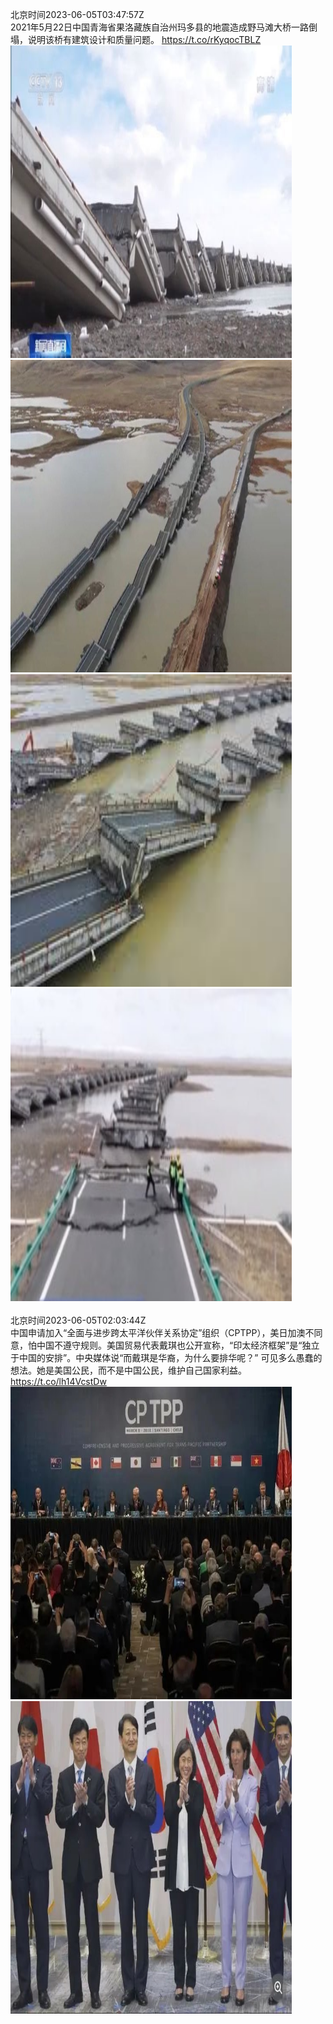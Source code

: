 北京时间2023-06-05T03:47:57Z<br>2021年5月22日中国青海省果洛藏族自治州玛多县的地震造成野马滩大桥一路倒塌，说明该桥有建筑设计和质量问题。 https://t.co/rKyqocTBLZ<br><img src='/temp/image/2023/t-Month-6/1665445301799272448_0.jpg' width='450' height='500'><img src='/temp/image/2023/t-Month-6/1665445301799272448_1.jpg' width='450' height='500'><img src='/temp/image/2023/t-Month-6/1665445301799272448_2.jpg' width='450' height='500'><img src='/temp/image/2023/t-Month-6/1665445301799272448_3.jpg' width='450' height='500'><br><br>北京时间2023-06-05T02:03:44Z<br>中国申请加入“全面与进步跨太平洋伙伴关系协定”组织（CPTPP），美日加澳不同意，怕中国不遵守规则。美国贸易代表戴琪也公开宣称，“印太经济框架”是“独立于中国的安排”。中央媒体说“而戴琪是华裔，为什么要排华呢？” 
可见多么愚蠢的想法。她是美国公民，而不是中国公民，维护自己国家利益。 https://t.co/lh14VcstDw<br><img src='/temp/image/2023/t-Month-6/1665419074971525120_0.jpg' width='450' height='500'><img src='/temp/image/2023/t-Month-6/1665419074971525120_1.jpg' width='450' height='500'><br><br>